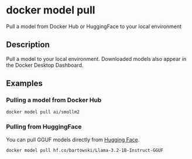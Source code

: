 # docker model pull

<!---MARKER_GEN_START-->
Pull a model from Docker Hub or HuggingFace to your local environment


<!---MARKER_GEN_END-->

## Description

Pull a model to your local environment. Downloaded models also appear in the Docker Desktop Dashboard.

## Examples

### Pulling a model from Docker Hub

```console
docker model pull ai/smollm2
```

### Pulling from HuggingFace

You can pull GGUF models directly from [Hugging Face](https://huggingface.co/models?library=gguf).

```console
docker model pull hf.co/bartowski/Llama-3.2-1B-Instruct-GGUF
```
